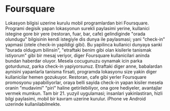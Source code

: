# Foursquare

Lokasyon bilgisi uzerine kurulu mobil programlardan biri
Foursquare. Programi degisik yapan lokasyonun surekli paylasimi
yerine, kullanici istegine gore bir yere (restoran, fuar, bar, cafe)
gelindiginde "orada olundugu" bilgisinin kendi istegiyle dis dunya ile
paylasmasi; yani "check-in" yapmasi (otele check-in yapildigi
gibi). Bu yapilinca kullanici dunyaya sanki "burada oldugum bilinsin",
"etraftaki benim gibi olan kisilerle tanismak istiyorum" gibi bir
mesaj veriyor, diger Foursquare kullanicilari aninda bundan haberdar
oluyor. Mesela cocugunuzu oynamak icin parka goturdunuz, parka
check-in yapiyorsunuz. Etraftaki diger anne, babalardan aynisini
yapanlarla tanisma firsati, programda lokasyonu size yakin diger
kullanicilar hemen gozukuyor. Restoran, cafe gibi yerler Foursquare
promosyonu yapabiliyorlar, oraya belli sayida check-in yapan kisiler
mesela oranin "mudavimi" "piri" haline getirilebiliyor, ona gore
hediyeler, avantajlar vermek mumkun. Tam bir 21. yuzyil uygulamasi;
insanlari yakinlastiran, hizli bilgi paylasimi, mobil bir kavram
uzerine kurulur. iPhone ve Android uzerinde kullanilabilmekte.


